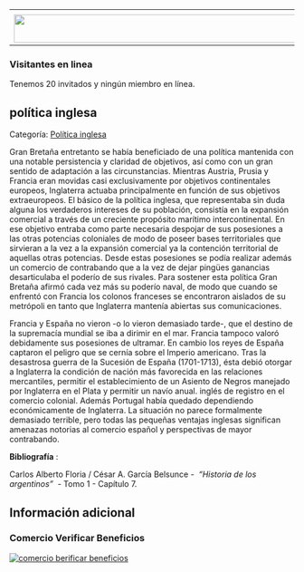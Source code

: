 <table><tbody><tr><td><center></center></td></tr><tr><td><center><a href="https://www.corrientes.gov.ar/" target="_blank"><img src="http://descubrircorrientes.com.ar/2012/index.php/659-historia-desde-el-origen-hasta-1814/corrientes-en-el-siglo-xvii-periodo-1600-1750/el-equilibrio-de-las-potencias/banner-corrientes.jpg" width="580" height="50" alt=""></a></center></td></tr></tbody></table>

### Visitantes en linea

Tenemos 20 invitados y ningún miembro en línea.

## política inglesa

Categoría: [Política inglesa](http://descubrircorrientes.com.ar/2012/index.php/659-historia-desde-el-origen-hasta-1814/corrientes-en-el-siglo-xvii-periodo-1600-1750/el-equilibrio-de-las-potencias/politica-inglesa)

Gran Bretaña entretanto se había beneficiado de una política mantenida con una notable persistencia y claridad de objetivos, así como con un gran sentido de adaptación a las circunstancias. Mientras Austria, Prusia y Francia eran movidas casi exclusivamente por objetivos continentales europeos, Inglaterra actuaba principalmente en función de sus objetivos extraeuropeos. El básico de la política inglesa, que representaba sin duda alguna los verdaderos intereses de su población, consistía en la expansión comercial a través de un creciente propósito marítimo intercontinental. En ese objetivo entraba como parte necesaria despojar de sus posesiones a las otras potencias coloniales de modo de poseer bases territoriales que sirvieran a la vez a la expansión comercial ya la contención territorial de aquellas otras potencias. Desde estas posesiones se podía realizar además un comercio de contrabando que a la vez de dejar pingües ganancias desarticulaba el poderío de sus rivales. Para sostener esta política Gran Bretaña afirmó cada vez más su poderío naval, de modo que cuando se enfrentó con Francia los colonos franceses se encontraron aislados de su metrópoli en tanto que Inglaterra mantenía abiertas sus comunicaciones.

Francia y España no vieron -o lo vieron demasiado tarde-, que el destino de la supremacía mundial se iba a dirimir en el mar. Francia tampoco valoró debidamente sus posesiones de ultramar. En cambio los reyes de España captaron el peligro que se cernía sobre el Imperio americano. Tras la desastrosa guerra de la Sucesión de España (1701-1713), ésta debió otorgar a Inglaterra la condición de nación más favorecida en las relaciones mercantiles, permitir el establecimiento de un Asiento de Negros manejado por Inglaterra en el Plata y permitir un navío anual. inglés de registro en el comercio colonial. Además Portugal había quedado dependiendo económicamente de Inglaterra. La situación no parece formalmente demasiado terrible, pero todas las pequeñas ventajas inglesas significan amenazas notorias al comercio español y perspectivas de mayor contrabando.

**Bibliografía** :

Carlos Alberto Floria / César A. García Belsunce -  _“Historia de los argentinos”_  - Tomo 1 - Capítulo 7.

## Información adicional

### Comercio Verificar Beneficios

[![comercio berificar beneficios](http://descubrircorrientes.com.ar/2012/index.php/659-historia-desde-el-origen-hasta-1814/corrientes-en-el-siglo-xvii-periodo-1600-1750/el-equilibrio-de-las-potencias/images/botones_beneficios/comercio_berificar_beneficios.png)](http://descubrircomercio.zapto.org/)